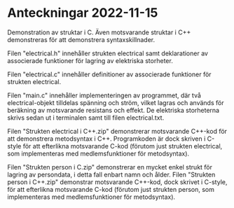 # Anteckningar 2022-11-15
Demonstration av struktar i C. Även motsvarande struktar i C++ demonstreras för att demonstrera syntaxskillnader.

Filen "electrical.h" innehåller strukten electrical samt deklarationer av associerade funktioner för lagring av elektriska storheter.

Filen "electrical.c" innehåller definitioner av associerade funktioner för strukten electrical.

Filen "main.c" innehåller implementeringen av programmet, där två electrical-objekt tilldelas spänning och ström, vilket lagras
och används för beräkning av motsvarande resistans och effekt. De elektriska storheterna skrivs sedan ut i terminalen samt
till filen electrical.txt.

Filen "Strukten electrical i C++.zip" demonstrerar motsvarande C++-kod för att demonstrera metodsyntax i C++. Programkoden är
dock skriven i C-style för att efterlikna motsvarande C-kod (förutom just strukten electrical, som implementeras med medlemsfunktioner
för metodsyntax).

Filen "Strukten person i C.zip" demonstrerar en mycket enkel strukt för lagring av persondata, i detta fall enbart namn och ålder.
Filen "Strukten person i C++.zip" demonstrar motsvarande C++-kod, dock skrivet i C-style, för att efterlikna motsvarande C-kod 
(förutom just strukten person, som implementeras med medlemsfunktioner för metodsyntax).